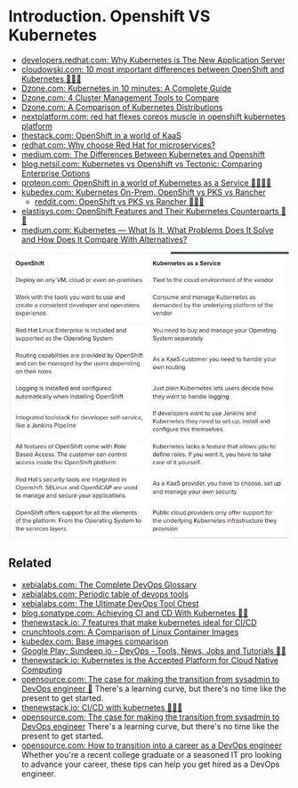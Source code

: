 # Introduction. Openshift VS Kubernetes
* [developers.redhat.com: Why Kubernetes is The New Application Server](https://developers.redhat.com/blog/2018/06/28/why-kubernetes-is-the-new-application-server/)
* [cloudowski.com: 10 most important differences between OpenShift and Kubernetes 🌟🌟🌟](https://cloudowski.com/articles/10-differences-between-openshift-and-kubernetes/)
* [Dzone.com: Kubernetes in 10 minutes: A Complete Guide](https://dzone.com/articles/kubernetes-in-10-minutes-a-complete-guide-to-look)
* [Dzone.com: 4 Cluster Management Tools to Compare](https://dzone.com/articles/4-cluster-management-tools-to-compare)
* [Dzone.com: A Comparison of Kubernetes Distributions](https://dzone.com/articles/kubernetes-distributions-how-do-i-choose-one)
* [nextplatform.com: red hat flexes coreos muscle in openshift kubernetes platform](https://www.nextplatform.com/2018/10/15/red-hat-flexes-coreos-muscle-in-openshift-kubernetes-platform/)
* [thestack.com: OpenShift in a world of KaaS](https://techerati.com/the-stack-archive/cloud/2018/10/18/openshift-in-a-world-of-kaas/)
* [redhat.com: Why choose Red Hat for microservices?](https://www.redhat.com/en/topics/microservices/why-choose-red-hat-microservices)
* [medium.com: The Differences Between Kubernetes and Openshift](https://medium.com/levvel-consulting/the-differences-between-kubernetes-and-openshift-ae778059a90e)
* [blog.netsil.com: Kubernetes vs Openshift vs Tectonic: Comparing Enterprise Options](https://blog.netsil.com/kubernetes-vs-openshift-vs-tectonic-comparing-enterprise-options-e3a34dc60519)
* [proteon.com: OpenShift in a world of Kubernetes as a Service 🌟🌟🌟🌟](https://www.proteon.com/2018/10/18/openshift-in-a-world-of-kubernetes-as-a-service/)
* [kubedex.com: Kubernetes On-Prem, OpenShift vs PKS vs Rancher](https://kubedex.com/redhat-openshift-vs-pivotal-pks-vs-rancher/)
    - [reddit.com: OpenShift vs PKS vs Rancher 🌟🌟🌟](https://www.reddit.com/r/kubernetes/comments/9qxeuw/openshift_vs_pks_vs_rancher/)
* [elastisys.com: OpenShift Features and Their Kubernetes Counterparts 🌟🌟](https://elastisys.com/2018/11/06/openshift-features-kubernetes-counterparts/)
* [medium.com: Kubernetes — What Is It, What Problems Does It Solve and How Does It Compare With Alternatives?](https://medium.com/@srikanth.k/kubernetes-what-is-it-what-problems-does-it-solve-how-does-it-compare-with-its-alternatives-937fe80b754f)

[![Openshift VS Kubernetes](images/openshift_vs_kubernetes.jpeg)](https://www.linkedin.com/feed/update/urn:li:activity:6459657167300583424)

## Related
* [xebialabs.com: The Complete DevOps Glossary](https://xebialabs.com/glossary/)
* [xebialabs.com: Periodic table of devops tools](https://xebialabs.com/periodic-table-of-devops-tools/)
* [xebialabs.com: The Ultimate DevOps Tool Chest](https://xebialabs.com/the-ultimate-devops-tool-chest/)
* [blog.sonatype.com: Achieving CI and CD With Kubernetes 🌟🌟](https://blog.sonatype.com/achieving-ci/cd-with-kubernetes)
* [thenewstack.io: 7 features that make kubernetes ideal for CI/CD](https://thenewstack.io/7-features-that-make-kubernetes-ideal-for-ci-cd/)
* [crunchtools.com: A Comparison of Linux Container Images](http://crunchtools.com/comparison-linux-container-images/)
* [kubedex.com: Base images comparison](https://kubedex.com/base-images/)
* [Google Play: Sundeep.io - DevOps - Tools, News, Jobs and Tutorials 🌟🌟](https://play.google.com/store/apps/details?id=io.sundeep.android)
* [thenewstack.io: Kubernetes is the Accepted Platform for Cloud Native Computing](https://thenewstack.io/category/kubernetes/)
* [opensource.com: The case for making the transition from sysadmin to DevOps engineer 🌟](https://opensource.com/article/19/7/devops-vs-sysadmin) There's a learning curve, but there's no time like the present to get started.
* [thenewstack.io: CI/CD with kubernetes 🌟🌟🌟](https://thenewstack.io/ebooks/kubernetes/ci-cd-with-kubernetes/)
* [opensource.com: The case for making the transition from sysadmin to DevOps engineer](https://opensource.com/article/19/7/devops-vs-sysadmin) There's a learning curve, but there's no time like the present to get started.
* [opensource.com: How to transition into a career as a DevOps engineer](https://opensource.com/article/19/7/how-transition-career-devops-engineer) Whether you're a recent college graduate or a seasoned IT pro looking to advance your career, these tips can help you get hired as a DevOps engineer.
